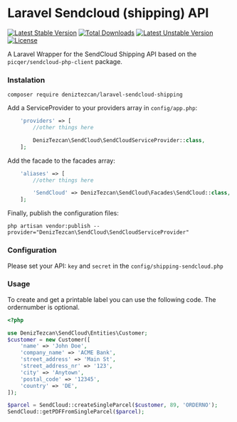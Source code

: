 # Laravel Sendcloud (shipping) API
[![Latest Stable Version](https://poser.pugx.org/deniztezcan/laravel-sendcloud-shipping/v/stable)](https://packagist.org/packages/deniztezcan/laravel-sendcloud-shipping) 
[![Total Downloads](https://poser.pugx.org/deniztezcan/laravel-sendcloud-shipping/downloads)](https://packagist.org/packages/deniztezcan/laravel-sendcloud-shipping) 
[![Latest Unstable Version](https://poser.pugx.org/deniztezcan/laravel-sendcloud-shipping/v/unstable)](https://packagist.org/packages/deniztezcan/laravel-sendcloud-shipping) 
[![License](https://poser.pugx.org/deniztezcan/laravel-sendcloud-shipping/license)](https://packagist.org/packages/deniztezcan/laravel-sendcloud-shipping)

A Laravel Wrapper for the SendCloud Shipping API based on the `picqer/sendcloud-php-client` package.

### Instalation
```
composer require deniztezcan/laravel-sendcloud-shipping
```

Add a ServiceProvider to your providers array in `config/app.php`:
```php
    'providers' => [
    	//other things here

    	DenizTezcan\SendCloud\SendCloudServiceProvider::class,
    ];
```

Add the facade to the facades array:
```php
    'aliases' => [
    	//other things here

    	'SendCloud' => DenizTezcan\SendCloud\Facades\SendCloud::class,
    ];
```

Finally, publish the configuration files:
```
php artisan vendor:publish --provider="DenizTezcan\SendCloud\SendCloudServiceProvider"
```

### Configuration
Please set your API: `key` and `secret` in the `config/shipping-sendcloud.php`

### Usage
To create and get a printable label you can use the following code. The ordernumber is optional.
```php
<?php

use DenizTezcan\SendCloud\Entities\Customer;
$customer = new Customer([
	'name' => 'John Doe',
	'company_name' => 'ACME Bank',
	'street_address' => 'Main St',
	'street_address_nr' => '123',
	'city' => 'Anytown',
	'postal_code' => '12345',
	'country' => 'DE',
]);

$parcel = SendCloud::createSingleParcel($customer, 89, 'ORDERNO');
SendCloud::getPDFFromSingleParcel($parcel);
```